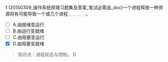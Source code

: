 1
(20150309_操作系统原理习题集及答案_笔试必需品_doc)一个进程释放一种资源将有可能导致一个或几个进程﹎﹎﹎﹎。
- [ ] A.由就绪变运行 
- [ ] B.由运行变就绪 
- [ ] C.由阻塞变运行 
- [x] D.由阻塞变就绪

> 知识点：进程状态与控制。
> D

